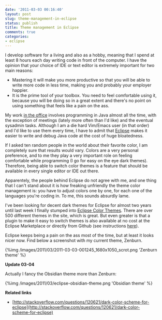 ```yaml
---
date: '2011-03-03 00:16:40'
layout: post
slug: theme-management-in-eclipse
status: publish
title: Theme management in Eclipse
comments: true
categories:
- eclipse
---
```


I develop software for a living and also as a hobby, meaning that I spend at least 8 hours each day writing code in front of the computer. I have the opinion that your choice of IDE or text editor is extremely important for two main reasons:

  * Mastering it will make you more productive so that you will be able to write more code in less time, making you and probably your employer happier.
  * It is the prime tool of your toolbox. You need to feel comfortable using it, because you will be doing so in a great extent and there's no point on using something that feels like a pain on the ass.


My work [in the office](http://www.viavansi.com) involves programming in Java almost all the time, with the exception of meetings (lately more often than I'd like) and the eventual sysadmin tasks. Although I am a die hard Vim/Emacs user (in that order) and I'd like to use them every time, I have to admit that [Eclipse](http://www.eclipse.org) makes it easier to write and debug Java code at the cost of huge bloatedness.

If I asked ten random people in the world about their favorite color, I am completely sure that results would vary. Colors are a very personal preference, and to me they play a very important role on feeling comfortable while programming (I go for easy on the eye dark themes). Therefore, being able to switch color themes is a feature that should be available in every single editor or IDE out there.

Apparentely, the people behind Eclipse do not agree with me, and one thing that I can't stand about it is how freaking unfriendly the theme color management is: you have to adjust colors one by one, for each one of the languages you're coding in. To me, this sounds absurdly lame.

I've been looking for decent dark themes for Eclipse for almost two years until last week I finally stumped into [Eclipse Color Themes](http://www.eclipsecolorthemes.org/). There are over 500 different themes in the site, which is great. But even greater is that a plugin to make it easy to switch themes is also available at no cost at the Eclipse Marketplace or directly from Github (see instructions [here](http://www.eclipsecolorthemes.org/?view=plugin)).

Eclipse keeps being a pain on the ass most of the time, but at least it looks nicer now. Find below a screenshot with my current theme, Zenburn.

{%img /images/2011/03/2011-03-03-001245_1680x1050_scrot.png 'Zenburn theme' %}

**Update 03-04**

Actually I fancy the Obsidian theme more than Zenburn:

{%img /images/2011/03/eclipse-obsidian-theme.png 'Obsidian theme' %}

**Related links**

  * [http://stackoverflow.com/questions/120621/dark-color-scheme-for-eclipse](http://stackoverflow.com/questions/120621/dark-color-scheme-for-eclipse)


